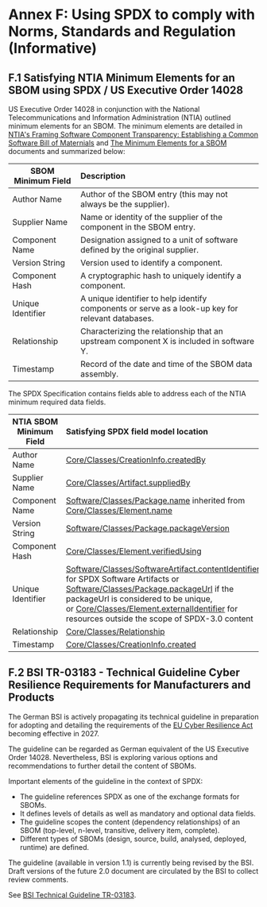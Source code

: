 # Annex F: Using SPDX to comply with Norms, Standards and Regulation (Informative)

## F.1 Satisfying NTIA Minimum Elements for an SBOM using SPDX / US Executive Order 14028 <a name="F.1"></a>

US Executive Order 14028 in conjunction with the National Telecommunications and Information Administration (NTIA) outlined minimum elements for an SBOM. The minimum elements are detailed in [NTIA's Framing Software Component Transparency: Establishing a Common Software Bill of Maternials](https://www.ntia.gov/files/ntia/publications/framingsbom_20191112.pdf) and [The Minimum Elements for a SBOM](https://www.ntia.doc.gov/files/ntia/publications/sbom_minimum_elements_report.pdf) documents and summarized below:

| SBOM Minimum Field | Description |
| ----------- | :----------- |
| Author Name | Author of the SBOM entry (this may not always be the supplier). |
| Supplier Name  | Name or identity of the supplier of the component in the SBOM entry. |
| Component Name | Designation assigned to a unit of software defined by the original supplier. |
| Version String | Version used to identify a component. |
| Component Hash | A cryptographic hash to uniquely identify a component. |
| Unique Identifier | A unique identifier to help identify components or serve as a look-up key for relevant databases. |
| Relationship | Characterizing the relationship that an upstream component X is included in software Y. |
| Timestamp | Record of the date and time of the SBOM data assembly. |

The SPDX Specification contains fields able to address each of the NTIA minimum required data fields.

| NTIA SBOM Minimum Field | Satisfying SPDX field model location |
| ----------- | :----------- |
| Author Name | [Core/Classes/CreationInfo.createdBy](https://spdx.github.io/spdx-spec/v3.0/model/Core/Classes/CreationInfo/) |
| Supplier Name | [Core/Classes/Artifact.suppliedBy](https://spdx.github.io/spdx-spec/v3.0/model/Core/Classes/Artifact/) |
| Component Name | [Software/Classes/Package.name](https://spdx.github.io/spdx-spec/v3.0/model/Software/Classes/Package/) inherited from [Core/Classes/Element.name](https://spdx.github.io/spdx-spec/v3.0/model/Core/Classes/Element/) |
| Version String | [Software/Classes/Package.packageVersion](https://spdx.github.io/spdx-spec/v3.0/model/Software/Classes/Package/) |
| Component Hash | [Core/Classes/Element.verifiedUsing](https://spdx.github.io/spdx-spec/v3.0/model/Core/Classes/Element/) |
| Unique Identifier | [Software/Classes/SoftwareArtifact.contentIdentifier](https://spdx.github.io/spdx-spec/v3.0/model/Software/Classes/SoftwareArtifact/) for SPDX Software Artifacts or [Software/Classes/Package.packageUrl](https://spdx.github.io/spdx-spec/v3.0/model/Software/Classes/Package/) if the packageUrl is considered to be unique,<br>or [Core/Classes/Element.externalIdentifier](https://spdx.github.io/spdx-spec/v3.0/model/Core/Classes/Element/) for resources outside the scope of SPDX-3.0 content </br> |
| Relationship | [Core/Classes/Relationship](https://spdx.github.io/spdx-spec/v3.0/model/Core/Classes/Relationship/) |
| Timestamp | [Core/Classes/CreationInfo.created](https://spdx.github.io/spdx-spec/v3.0/model/Core/Classes/CreationInfo/) |

## F.2 BSI TR-03183 - Technical Guideline Cyber Resilience Requirements for Manufacturers and Products <a name="F.2"></a>

The German BSI is actively propagating its technical guideline in preparation for adopting and detailing the
requirements of the [EU Cyber Resilience Act](https://www.europarl.europa.eu/doceo/document/TA-9-2024-0130_EN.html)
becoming effective in 2027.

The guideline can be regarded as German equivalent of the US Executive Order 14028. Nevertheless, BSI is exploring
various options and recommendations to further detail the content of SBOMs.

Important elements of the guideline in the context of SPDX:

* The guideline references SPDX as one of the exchange formats for SBOMs.
* It defines levels of details as well as mandatory and optional data fields.
* The guideline scopes the content (dependency relationships) of an SBOM (top-level, n-level, transitive, delivery item, complete).
* Different types of SBOMs (design, source, build, analysed, deployed, runtime) are defined.

The guideline (available in version 1.1) is currently being revised by the BSI. Draft versions of the future 2.0 document
are circulated by the BSI to collect review comments.

See [BSI Technical Guideline TR-03183](https://www.bsi.bund.de/SharedDocs/Downloads/EN/BSI/Publications/TechGuidelines/TR03183/BSI-TR-03183-2.html).
